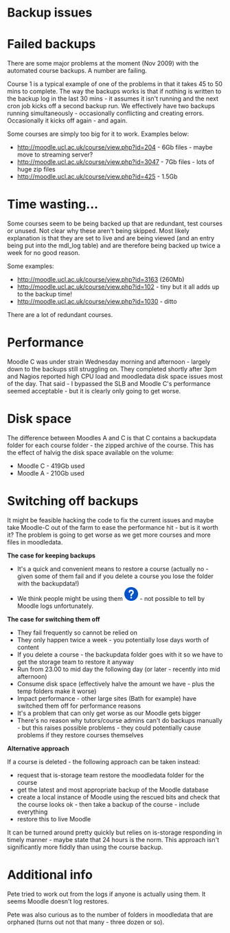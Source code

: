 # Backup issues

# Failed backups

There are some major problems at the moment (Nov 2009) with the automated course backups. A number are failing.

Course 1 is a typical example of one of the problems in that it takes 45 to 50 mins to complete. The way the backups works is that if nothing is written to the backup log in the last 30 mins - it assumes it isn't running and the next cron job kicks off a second backup run. We effectively have two backups running simultaneously - occasionally conflicting and creating errors. Occasionally it kicks off again - and again.

Some courses are simply too big for it to work. Examples below:

-   <http://moodle.ucl.ac.uk/course/view.php?id=204> - 6Gb files - maybe move to streaming server?
-   <http://moodle.ucl.ac.uk/course/view.php?id=3047> - 7Gb files - lots of huge zip files
-   <http://moodle.ucl.ac.uk/course/view.php?id=425> - 1.5Gb

# Time wasting...

Some courses seem to be being backed up that are redundant, test courses or unused. Not clear why these aren't being skipped. Most likely explanation is that they are set to live and are being viewed (and an entry being put into the mdl\_log table) and are therefore being backed up twice a week for no good reason.

Some examples:

-   <http://moodle.ucl.ac.uk/course/view.php?id=3163> (260Mb)
-   <http://moodle.ucl.ac.uk/course/view.php?id=102> - tiny but it all adds up to the backup time!
-   <http://moodle.ucl.ac.uk/course/view.php?id=1030> - ditto

There are a lot of redundant courses.

# Performance

Moodle C was under strain Wednesday morning and afternoon - largely down to the backups still struggling on. They completed shortly after 3pm and Nagios reported high CPU load and moodledata disk space issues most of the day. That said - I bypassed the SLB and Moodle C's performance seemed acceptable - but it is clearly only going to get worse.

# Disk space

The difference between Moodles A and C is that C contains a backupdata folder for each course folder - the zipped archive of the course. This has the effect of halvig the disk space available on the volume:

-   Moodle C - 419Gb used 
-   Moodle A - 210Gb used

# Switching off backups

It might be feasible hacking the code to fix the current issues and maybe take Moodle-C out of the farm to ease the performance hit - but is it worth it? The problem is going to get worse as we get more courses and more files in moodledata.

**The case for keeping backups**

-   It's a quick and convenient means to restore a course (actually no - given some of them fail and if you delete a course you lose the folder with the backupdata!)
-   We think people might be using them <img src="images/icons/emoticons/help_16.svg" alt="(question)" class="emoticon emoticon-question" /> - not possible to tell by Moodle logs unfortunately.

**The case for switching them off**

-   They fail frequently so cannot be relied on
-   They only happen twice a week - you potentially lose days worth of content
-   If you delete a course - the backupdata folder goes with it so we have to get the storage team to restore it anyway
-   Run from 23.00 to mid day the following day (or later - recently into mid afternoon)
-   Consume disk space (effectively halve the amount we have - plus the temp folders make it worse)
-   Impact performance - other large sites (Bath for example) have switched them off for performance reasons
-   It's a problem that can only get worse as our Moodle gets bigger
-   There's no reason why tutors/course admins can't do backups manually - but this raises possible problems - they could potentially cause problems if they restore courses themselves

**Alternative approach**

If a course is deleted - the following approach can be taken instead:

-   request that is-storage team restore the moodledata folder for the course
-   get the latest and most appropriate backup of the Moodle database
-   create a local instance of Moodle using the rescued bits and check that the course looks ok - then take a backup of the course - include everything
-   restore this to live Moodle

It can be turned around pretty quickly but relies on is-storage responding in timely manner - maybe state that 24 hours is the norm. This approach isn't significantly more fiddly than using the course backup.

# Additional info

Pete tried to work out from the logs if anyone is actually using them. It seems Moodle doesn't log restores.

Pete was also curious as to the number of folders in moodledata that are orphaned (turns out not that many - three dozen or so).


